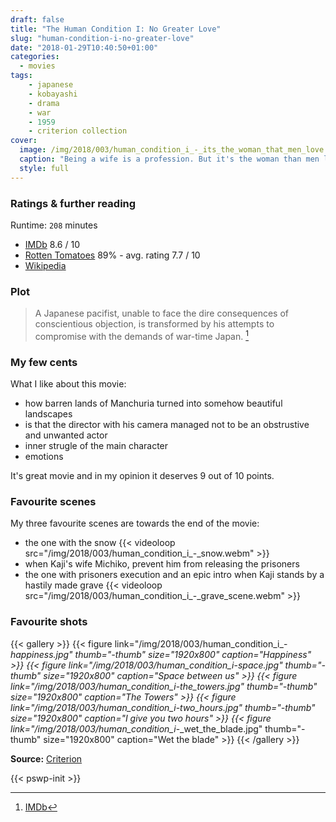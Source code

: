 ```yaml
---
draft: false
title: "The Human Condition I: No Greater Love"
slug: "human-condition-i-no-greater-love"
date: "2018-01-29T10:40:50+01:00"
categories:
  - movies
tags:
    - japanese
    - kobayashi
    - drama
    - war
    - 1959
    - criterion collection
cover:
  image: /img/2018/003/human_condition_i_-_its_the_woman_that_men_love.jpg
  caption: "Being a wife is a profession. But it's the woman than men love. Source: [Criterion](https://www.criterion.com/films/2106-the-human-condition)"
  style: full
---
```


### Ratings & further reading

Runtime: `208` minutes

* [IMDb](http://www.imdb.com/title/tt0053114/)  8.6 / 10
* [Rotten Tomatoes](https://www.rottentomatoes.com/m/ningen_no_joken_i/) 89% - avg. rating 7.7 / 10
* [Wikipedia](https://en.wikipedia.org/wiki/The_Human_Condition_(film_series)#No_Greater_Love)


### Plot

> A Japanese pacifist, unable to face the dire consequences of conscientious
> objection, is transformed by his attempts to compromise with the demands of
> war-time Japan. [^1]


### My few cents

What I like about this movie:

* how barren lands of Manchuria turned into somehow beautiful landscapes
* is that the director with his camera managed not to be an obstrustive and unwanted actor
* inner strugle of the main character
* emotions

It's great movie and in my opinion it deserves 9 out of 10 points.

### Favourite scenes

My three favourite scenes are towards the end of the movie:

* the one with the snow
{{< videoloop src="/img/2018/003/human_condition_i_-_snow.webm" >}}
* when Kaji's wife Michiko, prevent him from releasing the prisoners
* the one with prisoners execution and an epic intro when Kaji stands by a hastily made grave
{{< videoloop src="/img/2018/003/human_condition_i_-_grave_scene.webm" >}}


### Favourite shots

{{< gallery >}}
{{< figure link="/img/2018/003/human_condition_i_-_happiness.jpg" thumb="-thumb" size="1920x800" caption="Happiness" >}}
{{< figure link="/img/2018/003/human_condition_i_-_space.jpg" thumb="-thumb" size="1920x800" caption="Space between us" >}}
{{< figure link="/img/2018/003/human_condition_i_-_the_towers.jpg" thumb="-thumb" size="1920x800" caption="The Towers" >}}
{{< figure link="/img/2018/003/human_condition_i_-_two_hours.jpg" thumb="-thumb" size="1920x800" caption="I give you two hours" >}}
{{< figure link="/img/2018/003/human_condition_i_-_wet_the_blade.jpg" thumb="-thumb" size="1920x800" caption="Wet the blade" >}}
{{< /gallery >}}

**Source:** [Criterion](https://www.criterion.com/films/2106-the-human-condition)

{{< pswp-init >}}

[^1]: [IMDb](http://www.imdb.com/title/tt0053114/)
